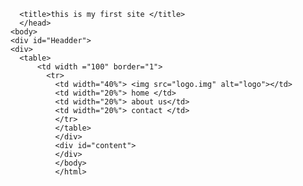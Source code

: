 <html>
  <head>
    
      <title>this is my first site </title>
      </head>
    <body>
    <div id="Headder">
    <div>
      <table>
          <td width ="100" border="1">
            <tr>
              <td width="40%"> <img src="logo.img" alt="logo"></td>
              <td width="20%"> home </td>
              <td width="20%"> about us</td>
              <td width="20%"> contact </td>
              </tr>
              </table>
              </div>
              <div id="content">
              </div>
              </body>
              </html>
              
            
            
